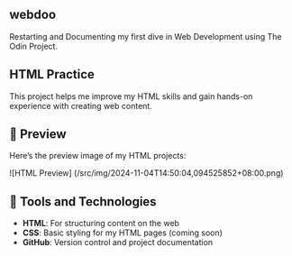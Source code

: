 ## webdoo
Restarting and Documenting my first dive in Web Development using The Odin Project. 

## HTML Practice

This project helps me improve my HTML skills and gain hands-on experience with creating web content.

## 📸 Preview

Here’s the preview image of my HTML projects:

![HTML Preview] (/src/img/2024-11-04T14:50:04,094525852+08:00.png)

## 🔨 Tools and Technologies

- **HTML**: For structuring content on the web
- **CSS**: Basic styling for my HTML pages (coming soon)
- **GitHub**: Version control and project documentation

